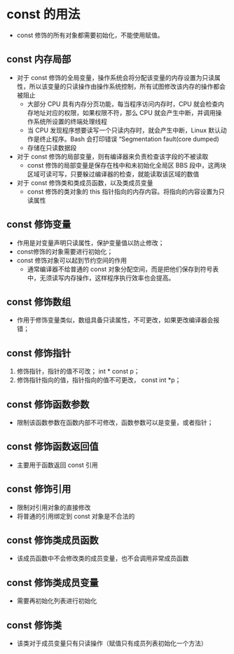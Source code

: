 # const 的用法

+ const 修饰的所有对象都需要初始化，不能使用赋值。

## const 内存局部
+ 对于 const 修饰的全局变量，操作系统会将分配该变量的内存设置为只读属性，所以该变量的只读操作由操作系统控制，所有试图修改该内存的操作都会被阻止
    - 大部分 CPU 具有内存分页功能，每当程序访问内存时，CPU 就会检查内存地址对应的权限，如果权限不符，那么 CPU 就会产生中断，并调用操作系统所设置的终端处理线程
    - 当 CPU 发现程序想要读写一个只读内存时，就会产生中断，Linux 默认动作是终止程序。Bash 会打印错误 “Segmentation fault(core dumped)
    - 存储在只读数据段
+ 对于 const 修饰的局部变量，则有编译器来负责检查该字段的不被读取
    - const 修饰的局部变量是保存在栈中和未初始化全局区 BBS 段中，这两块区域可读可写，只要躲过编译器的检查，就能读取该区域的数值
+ 对于 const 修饰类和类成员函数，以及类成员变量
    - const 修饰的类对象的 this 指针指向的内存内容。将指向的内容设置为只读属性

## const 修饰变量
+ 作用是对变量声明只读属性，保护变量值以防止修改；
+ const修饰的对象需要进行初始化；
+ const 修饰对象可以起到节约空间的作用
    - 通常编译器不给普通的 const 对象分配空间，而是把他们保存到符号表中，无须读写内存操作，这样程序执行效率也会提高。

## const 修饰数组
+ 作用于修饰变量类似，数组具备只读属性，不可更改，如果更改编译器会报错；

## const 修饰指针
1. 修饰指针，指针的值不可改； int * const p；
2. 修饰指针指向的值，指针指向的值不可更改， const int *p；

## const 修饰函数参数
+ 限制该函数参数在函数内部不可修改，函数参数可以是变量，或者指针；

## const 修饰函数返回值
+ 主要用于函数返回 const 引用

## const 修饰引用
+ 限制对引用对象的直接修改
+ 将普通的引用绑定到 const 对象是不合法的

## const 修饰类成员函数
+ 该成员函数中不会修改类的成员变量，也不会调用非常成员函数

## const 修饰类成员变量
+ 需要再初始化列表进行初始化

## const 修饰类
+ 该类对于成员变量只有只读操作（赋值只有成员列表初始化一个方法）